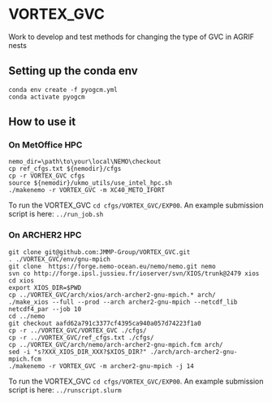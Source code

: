 # VORTEX_GVC
Work to develop and test methods for changing the type of GVC in AGRIF nests

## Setting up the conda env
```
conda env create -f pyogcm.yml
conda activate pyogcm
```

## How to use it

### On MetOffice HPC
```
nemo_dir=\path\to\your\local\NEMO\checkout
cp ref_cfgs.txt ${nemodir}/cfgs
cp -r VORTEX_GVC cfgs
source ${nemodir}/ukmo_utils/use_intel_hpc.sh
./makenemo -r VORTEX_GVC -m XC40_METO_IFORT
```

To run the VORTEX_GVC `cd cfgs/VORTEX_GVC/EXP00`. An example submission script is here: `../run_job.sh`

### On ARCHER2 HPC

```
git clone git@github.com:JMMP-Group/VORTEX_GVC.git
. ./VORTEX_GVC/env/gnu-mpich
git clone  https://forge.nemo-ocean.eu/nemo/nemo.git nemo
svn co http://forge.ipsl.jussieu.fr/ioserver/svn/XIOS/trunk@2479 xios
cd xios
export XIOS_DIR=$PWD
cp ../VORTEX_GVC/arch/xios/arch-archer2-gnu-mpich.* arch/
./make_xios --full --prod --arch archer2-gnu-mpich --netcdf_lib netcdf4_par --job 10
cd ../nemo
git checkout aafd62a791c3377cf4395ca940a057d74223f1a0
cp -r ../VORTEX_GVC/VORTEX_GVC ./cfgs/
cp -r ../VORTEX_GVC/ref_cfgs.txt ./cfgs/
cp ../VORTEX_GVC/arch/nemo/arch-archer2-gnu-mpich.fcm arch/
sed -i "s?XXX_XIOS_DIR_XXX?$XIOS_DIR?" ./arch/arch-archer2-gnu-mpich.fcm
./makenemo -r VORTEX_GVC -m archer2-gnu-mpich -j 14
```

To run the VORTEX_GVC `cd cfgs/VORTEX_GVC/EXP00`. An example submission script is here: `../runscript.slurm`
